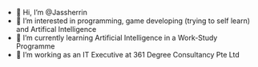 - 👋 Hi, I’m @Jassherrin
- 👀 I’m interested in programming, game developing (trying to self learn) and Artifical Intelligence
- 🌱 I’m currently learning Artificial Intelligence in a Work-Study Programme
- 💼 I’m working as an IT Executive at 361 Degree Consultancy Pte Ltd
<!---- 📫 How to reach me ...--->

<!---
Jassherrin/Jassherrin is a ✨ special ✨ repository because its `README.md` (this file) appears on your GitHub profile.
You can click the Preview link to take a look at your changes.
--->
